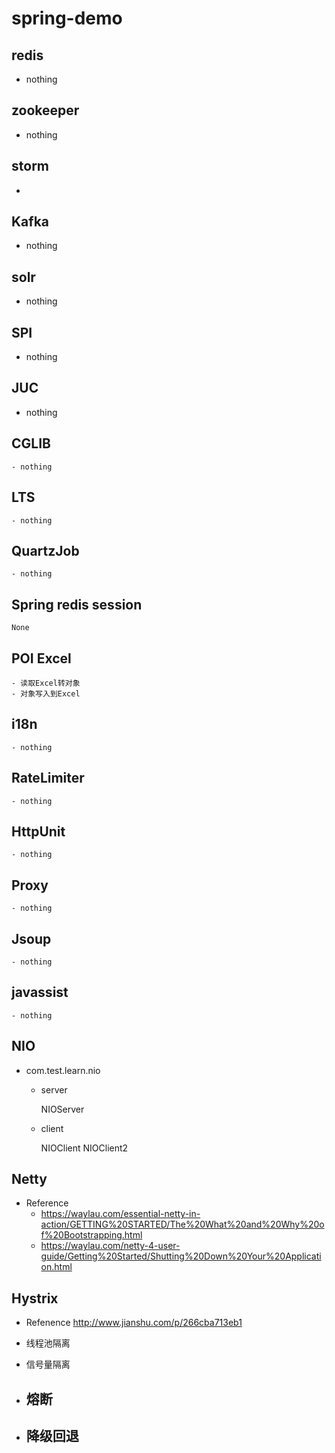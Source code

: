 # spring-demo
## redis
- nothing

## zookeeper
- nothing

## storm
-
 
## Kafka
- nothing

## solr
- nothing

## SPI
- nothing

## JUC
- nothing

## CGLIB
	- nothing
## LTS
	- nothing
## QuartzJob
	- nothing
## Spring redis session

	None
	
## POI Excel
	- 读取Excel转对象
	- 对象写入到Excel
	 
## i18n
	- nothing
	
## RateLimiter
	- nothing
## HttpUnit
	- nothing
## Proxy
	- nothing
## Jsoup
	- nothing
## javassist
	- nothing
	
## NIO
- com.test.learn.nio
	- server	
	
	 	NIOServer
	 
	- client	
	
		 NIOClient
		 NIOClient2
	 
## Netty
- Reference
	- https://waylau.com/essential-netty-in-action/GETTING%20STARTED/The%20What%20and%20Why%20of%20Bootstrapping.html
	- https://waylau.com/netty-4-user-guide/Getting%20Started/Shutting%20Down%20Your%20Application.html
	
## Hystrix
- Refenence
 	http://www.jianshu.com/p/266cba713eb1
- 线程池隔离
- 信号量隔离
	
- 熔断
	-
- 降级回退
	-
		
		
		
